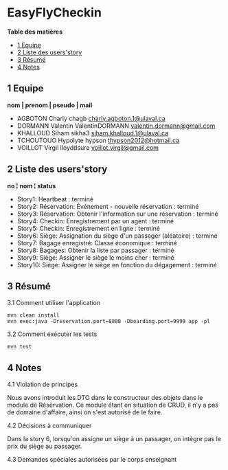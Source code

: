 # EasyFlyCheckin

**Table des matières**

- [1 Equipe](#1-equipe)
- [2 Liste des users'story](#2-liste-des-users'story)
- [3 Résumé](#3-résumé)
- [4 Notes](#4-notes)

## 1 Equipe

**nom     | prenom    | pseudo          | mail**
- AGBOTON   Charly      chagb		charly.agboton.1@ulaval.ca
- DORMANN   Valentin    ValentinDORMANN   valentin.dormann@gmail.com
- KHALLOUD  Siham	      sikha3		siham.khalloud.1@ulaval.ca
- TCHOUTOUO Hypolyte    hypson		thypson2012@hotmail.ca
- VOILLOT   Virgil      lloyddsure	voillot.virgil@gmail.com

## 2 Liste des users'story

**no    ¦ nom							 ¦ status**
- Story1:  Heartbeat : 					 	   terminé
- Story2:  Réservation: Événement - nouvelle réservation :  	   terminé
- Story3:  Réservation: Obtenir l'information sur une réservation :  terminé
- Story4:  Checkin: Enregistrement par un agent : 		   terminé
- Story5:  Checkin: Enregistrement en ligne : 		   terminé
- Story6:  Siège: Assignation du siège d'un passager (aléatoire) : 		   terminé
- Story7:  Bagage enregistré: Classe économique : 		   terminé
- Story8:  Bagages: Obtenir la liste par passager : 		   terminé
- Story9:  Siège: Assigner le siège le moins cher : 		   terminé
- Story10:  Siège: Assigner le siège en fonction du dégagement : 		   terminé

## 3 Résumé

3.1 Comment utiliser l'application
```
mvn clean install
mvn exec:java -Dreservation.port=8888 -Dboarding.port=9999 app -pl
```
3.2 Comment éxécuter les tests
```
mvn test
```
## 4 Notes

4.1 Violation de principes

Nous avons introduit les DTO dans le constructeur des objets dans le module de Réservation. Ce module étant en situation de CRUD, il n'y a pas de domaine d'affaire, ainsi on s'est autorisé de le faire.

4.2 Décisions à communiquer

Dans la story 6, lorsqu'on assigne un siège à un passager, on intègre pas le prix du siège au passager.

4.3 Demandes spéciales autorisées par le corps enseignant
